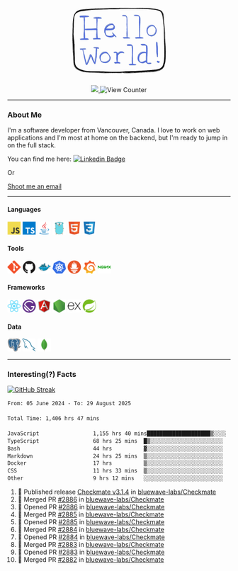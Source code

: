 <div align="center">
    <img src="./img/hello_world.webp" height="200px" width="">
    <div>
        <a href="https://www.linkedin.com/in/ajhollid">
            <img src="https://img.shields.io/badge/LinkedIn-blue"/>
        </a>
        <img src="https://komarev.com/ghpvc/?username=ajhollid&color=yellow" alt="View Counter">
    </div>
</div>

---

### About Me

I'm a software developer from Vancouver, Canada. I love to work on web applications and I'm most at home on the backend, but I'm ready to jump in on the full stack.

You can find me here: [![Linkedin Badge](https://img.shields.io/badge/-ajhollid-blue?style=flat&logo=Linkedin&logoColor=white)](https://www.linkedin.com/in/ajhollid)

Or

[Shoot me an email](mailto:ajhollid@gmail.com)

---

#### Languages

<div>
    <img src="./img/devicons/javascript-original.svg" width=30 height=30 alt="JavaScript">
    <img src="/img/devicons/typescript-original.svg" width=30 height=30 alt="TypeScript">
    <img src="./img/devicons/java-original.svg" width=30 height=30 alt="Java">
    <img src="./img/devicons/go-original.svg" width=30 height=30 alt="Golang">
    <img src="./img/devicons/html5-original.svg" width=30 height=30 alt="HTML 5">
    <img src="./img/devicons/css3-original.svg" width=30 height=30 alt="CSS 3">
</div>

#### Tools

<div>
    <img src="./img/devicons/git-original.svg" width=30 height=30 alt="Git">
    <img src="./img/devicons/github-original.svg" width=30 height=30 alt="Github">
    <img src="./img/devicons/docker-original.svg" width=30 
    height=30 alt="Docker">
    <img src="./img/devicons/kubernetes-original.svg" width=30 height=30 alt="K8">
    <img src="./img/devicons/prometheus-original.svg" width=30 height=30 alt="Prometheus">
    <img src="./img/devicons/grafana-original.svg" width=30 height=30 alt="Grafana">
    <img src="./img/devicons/nginx-original.svg" width=30 height=30 alt="Nginx">
</div>

#### Frameworks

<div>
    <img src="./img/devicons/react-original.svg" width=30 height=30 alt="React">
    <img src="./img/devicons/gatsby-original.svg" width=30 height=30 alt="Gatsby">
    <img src="./img/devicons/angularjs-original.svg" width=30 height=30 alt="AngularJS">
    <img src="./img/devicons/nodejs-original.svg" width=30 height=30 alt="NodeJS">
    <img src="./img/devicons/express-original.svg" width=30 height=30 alt="Express">
    <img src="./img/devicons/spring-original.svg" width=30 height=30 alt="Spring">
</div>

#### Data

<div>
    <img src="./img/devicons/postgresql-original.svg" width=30 height=30 alt="Postgresql">
    <img src="./img/devicons/mysql-original.svg" width=30 height=30 alt="Mysql">
    <img src="./img/devicons/mongodb-original.svg" width=30 height=30 alt="MongoDB">
</div>

---

### Interesting(?) Facts

[![GitHub Streak](http://github-readme-streak-stats.herokuapp.com?user=ajhollid)](https://git.io/streak-stats)

 <!--START_SECTION:waka-->

```txt
From: 05 June 2024 - To: 29 August 2025

Total Time: 1,406 hrs 47 mins

JavaScript                 1,155 hrs 40 mins████████████████████▒░░░░   81.62 %
TypeScript                 68 hrs 25 mins  █▒░░░░░░░░░░░░░░░░░░░░░░░   04.83 %
Bash                       44 hrs          ▓░░░░░░░░░░░░░░░░░░░░░░░░   03.11 %
Markdown                   24 hrs 25 mins  ▒░░░░░░░░░░░░░░░░░░░░░░░░   01.72 %
Docker                     17 hrs          ▒░░░░░░░░░░░░░░░░░░░░░░░░   01.20 %
CSS                        11 hrs 33 mins  ▒░░░░░░░░░░░░░░░░░░░░░░░░   00.82 %
Other                      9 hrs 12 mins   ░░░░░░░░░░░░░░░░░░░░░░░░░   00.65 %
```

<!--END_SECTION:waka-->


<!--START_SECTION:activity-->
1. 🚀 Published release [Checkmate v3.1.4](https://github.com/bluewave-labs/Checkmate/releases/tag/v3.1.4) in [bluewave-labs/Checkmate](https://github.com/bluewave-labs/Checkmate)
2. 🎉 Merged PR [#2886](https://github.com/bluewave-labs/Checkmate/pull/2886) in [bluewave-labs/Checkmate](https://github.com/bluewave-labs/Checkmate)
3. 💪 Opened PR [#2886](https://github.com/bluewave-labs/Checkmate/pull/2886) in [bluewave-labs/Checkmate](https://github.com/bluewave-labs/Checkmate)
4. 🎉 Merged PR [#2885](https://github.com/bluewave-labs/Checkmate/pull/2885) in [bluewave-labs/Checkmate](https://github.com/bluewave-labs/Checkmate)
5. 💪 Opened PR [#2885](https://github.com/bluewave-labs/Checkmate/pull/2885) in [bluewave-labs/Checkmate](https://github.com/bluewave-labs/Checkmate)
6. 🎉 Merged PR [#2884](https://github.com/bluewave-labs/Checkmate/pull/2884) in [bluewave-labs/Checkmate](https://github.com/bluewave-labs/Checkmate)
7. 💪 Opened PR [#2884](https://github.com/bluewave-labs/Checkmate/pull/2884) in [bluewave-labs/Checkmate](https://github.com/bluewave-labs/Checkmate)
8. 🎉 Merged PR [#2883](https://github.com/bluewave-labs/Checkmate/pull/2883) in [bluewave-labs/Checkmate](https://github.com/bluewave-labs/Checkmate)
9. 💪 Opened PR [#2883](https://github.com/bluewave-labs/Checkmate/pull/2883) in [bluewave-labs/Checkmate](https://github.com/bluewave-labs/Checkmate)
10. 🎉 Merged PR [#2882](https://github.com/bluewave-labs/Checkmate/pull/2882) in [bluewave-labs/Checkmate](https://github.com/bluewave-labs/Checkmate)
<!--END_SECTION:activity-->
